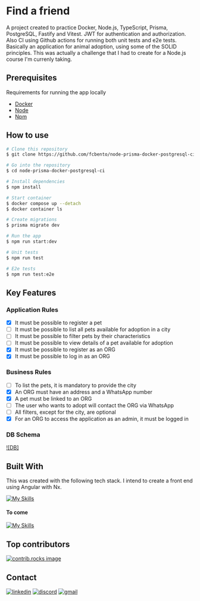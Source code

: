 # Find a friend

A project created to practice Docker, Node.js, TypeScript, Prisma, PostgreSQL, Fastify and Vitest. JWT for authentication and authorization. Also CI using Github actions for running both unit tests and e2e tests. Basically an application for animal adoption, using some of the SOLID principles. This was actually a challenge that I had to create for a Node.js course I'm currenly taking.

## Prerequisites

Requirements for running the app locally
- [Docker](https://www.docker.com/)
- [Node](https://nodejs.org/)
- [Npm](https://www.npmjs.com/)


## How to use

```bash
# Clone this repository
$ git clone https://github.com/fcbento/node-prisma-docker-postgresql-ci.git

# Go into the repository
$ cd node-prisma-docker-postgresql-ci

# Install dependencies
$ npm install

# Start container
$ docker compose up --detach
$ docker container ls

# Create migrations
$ prisma migrate dev

# Run the app
$ npm run start:dev

# Unit tests
$ npm run test

# E2e tests
$ npm run test:e2e
```

## Key Features

### Application Rules

- [x] It must be possible to register a pet  
- [ ] It must be possible to list all pets available for adoption in a city  
- [ ] It must be possible to filter pets by their characteristics  
- [ ] It must be possible to view details of a pet available for adoption  
- [x] It must be possible to register as an ORG  
- [x] It must be possible to log in as an ORG  

### Business Rules

- [ ] To list the pets, it is mandatory to provide the city  
- [x] An ORG must have an address and a WhatsApp number  
- [x] A pet must be linked to an ORG  
- [ ] The user who wants to adopt will contact the ORG via WhatsApp  
- [ ] All filters, except for the city, are optional  
- [x] For an ORG to access the application as an admin, it must be logged in  

### DB Schema

[![DB]](schema_db.png)

## Built With

This was created with the following tech stack. I intend to create a front end using Angular with Nx.

[![My Skills](https://skillicons.dev/icons?i=nodejs,typescript,docker,prisma,postgres,vscode,githubactions&perline=3)](https://skillicons.dev)

#### To come
[![My Skills](https://skillicons.dev/icons?i=angular,rxjs,firebase&perline=3)](https://skillicons.dev)

## Top contributors

<a href="https://github.com/fcbento/node-prisma-docker-postgresql-ci/graphs/contributors">
  <img src="https://contrib.rocks/image?repo=fcbento/node-prisma-docker-postgresql-ci" alt="contrib.rocks image"/>
</a>

## Contact

[![linkedin](https://skillicons.dev/icons?i=linkedin)](https://linkedin.com/in/felipe-bento)
[![discord](https://skillicons.dev/icons?i=discord)](https://discordapp.com/users/413141379074490369)
[![gmail](https://skillicons.dev/icons?i=gmail)](mailto:felipe.16costa@gmail.com)